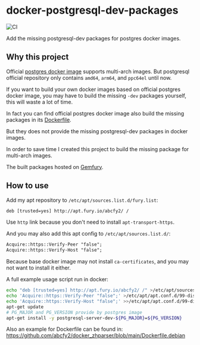 # docker-postgresql-dev-packages

![CI](https://github.com/abcfy2/docker-postgresql-dev-packages/actions/workflows/ci.yml/badge.svg)

Add the missing postgresql-dev packages for postgres docker images.

## Why this project

Official [postgres docker image](https://hub.docker.com/_/postgres) supports multi-arch images. But postgresql official repository only contains `amd64`, `arm64`, and `ppc64el` until now.

If you want to build your own docker images based on official postgres docker image, you may have to build the missing `-dev` packages yourself, this will waste a lot of time.

In fact you can find official postgres docker image also build the missing packages in its [Dockerfile](https://github.com/docker-library/postgres/blob/e8ebf74e50128123a8d0220b85e357ef2d73a7ec/14/bullseye/Dockerfile#L138).

But they does not provide the missing postgresql-dev packages in docker images.

In order to save time I created this project to build the missing package for multi-arch images.

The built packages hosted on [Gemfury](https://gemfury.com/).

## How to use

Add my apt repository to `/etc/apt/sources.list.d/fury.list`:

```txt
deb [trusted=yes] http://apt.fury.io/abcfy2/ /
```

Use `http` link because you don't need to install `apt-transport-https`.

And you may also add this apt config to `/etc/apt/sources.list.d/`:

```txt
Acquire::https::Verify-Peer "false";
Acquire::https::Verify-Host "false";
```

Because base docker image may not install `ca-certificates`, and you may not want to install it either.

A full example usage script run in docker:

```sh
echo "deb [trusted=yes] http://apt.fury.io/abcfy2/ /" >/etc/apt/sources.list.d/fury.list
echo 'Acquire::https::Verify-Peer "false";' >/etc/apt/apt.conf.d/99-disable-verify.conf
echo 'Acquire::https::Verify-Host "false";' >>/etc/apt/apt.conf.d/99-disable-verify.conf
apt-get update
# PG_MAJOR and PG_VERSION provide by postgres image
apt-get install -y postgresql-server-dev-${PG_MAJOR}=${PG_VERSION}
```

Also an example for Dockerfile can be found in: https://github.com/abcfy2/docker_zhparser/blob/main/Dockerfile.debian
